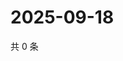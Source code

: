 # 2025-09-18

共 0 条

<!-- BEGIN ZHIHUVIDEO -->
<!-- 最后更新时间 Thu Sep 18 2025 08:49:55 GMT+0800 (China Standard Time) -->

<!-- END ZHIHUVIDEO -->
